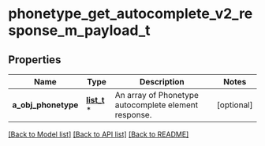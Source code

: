 # phonetype_get_autocomplete_v2_response_m_payload_t

## Properties
Name | Type | Description | Notes
------------ | ------------- | ------------- | -------------
**a_obj_phonetype** | [**list_t**](phonetype_autocomplete_element_response.md) \* | An array of Phonetype autocomplete element response. | [optional] 

[[Back to Model list]](../README.md#documentation-for-models) [[Back to API list]](../README.md#documentation-for-api-endpoints) [[Back to README]](../README.md)


